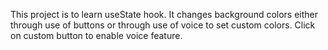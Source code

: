This project is to learn useState hook. It changes background colors either through use of buttons or through use of voice to set custom colors.
Click on custom button to enable voice feature.
